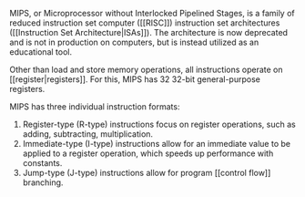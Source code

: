 MIPS, or Microprocessor without Interlocked Pipelined Stages, is a family of reduced instruction set computer ([[RISC]]) instruction set architectures ([[Instruction Set Architecture|ISAs]]). The architecture is now deprecated and is not in production on computers, but is instead utilized as an educational tool.

Other than load and store memory operations, all instructions operate on [[register|registers]]. For this, MIPS has 32 32-bit general-purpose registers.

MIPS has three individual instruction formats:

1. Register-type (R-type) instructions focus on register operations, such as adding, subtracting, multiplication.
2. Immediate-type (I-type) instructions allow for an immediate value to be applied to a register operation, which speeds up performance with constants.
3. Jump-type (J-type) instructions allow for program [[control flow]] branching.

